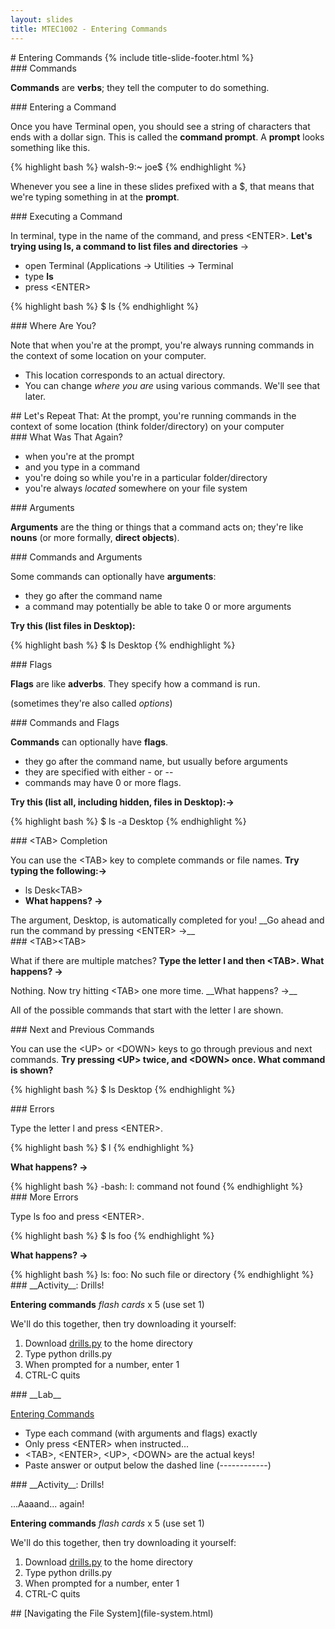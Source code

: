 ```yaml
---
layout: slides
title: MTEC1002 - Entering Commands
---
```


<section markdown="block" class="title-slide">
# Entering Commands
{% include title-slide-footer.html %}
</section>

<section markdown="block">
### Commands

__Commands__ are __verbs__; they tell the computer to do something.
</section>

<section markdown="block">
### Entering a Command 

Once you have Terminal open, you should see a string of characters that ends with a dollar sign.  This is called the __command prompt__.  A __prompt__ looks something like this.

{% highlight bash %} walsh-9:~ joe$
{% endhighlight %}

Whenever you see a line in these slides prefixed with a $, that means that we're typing something in at the __prompt__.
</section>

<section markdown="block">
### Executing a Command

In terminal, type in the name of the command, and press &lt;ENTER&gt;.  __Let's trying using ls, a command to list files and directories__ &rarr; 

* open Terminal (Applications &rarr; Utilities &rarr; Terminal
* type __ls__
* press &lt;ENTER&gt;

{% highlight bash %}
$ ls
{% endhighlight %}
</section>

<section markdown="block">
### Where Are You?

Note that when you're at the prompt, you're always running commands in the context of some location on your computer.  

* This location corresponds to an actual directory.  
* You can change _where you are_ using various commands.  We'll see that later.
</section>

<section markdown="block">
## Let's Repeat That: At the prompt, you're running commands in the context of some location (think folder/directory) on your computer

</section>

<section markdown="block">
### What Was That Again? 

* when you're at the prompt
* and you type in a command
* you're doing so while you're in a particular folder/directory
* you're always _located_ somewhere on your file system

</section>

<section markdown="block">
### Arguments

__Arguments__ are the thing or things that a command acts on; they're like __nouns__ (or more formally, __direct objects__).
</section>

<section markdown="block">
### Commands and Arguments

Some commands can optionally have __arguments__:  

* they go after the command name
* a command may potentially be able to take 0 or more arguments

__Try this (list files in Desktop):__

{% highlight bash %}
$ ls Desktop
{% endhighlight %}
</section>

<section markdown="block">
### Flags

__Flags__ are like __adverbs__.  They specify how a command is run.

(sometimes they're also called _options_)
</section>

<section markdown="block">
### Commands and Flags

__Commands__ can optionally have __flags__.  

* they go after the command name, but usually before arguments
* they are specified with either - or --
* commands may have 0 or more flags.  

__Try this (list all, including hidden, files in Desktop):&rarr;__

{% highlight bash %}
$ ls -a Desktop
{% endhighlight %}
</section>

<section markdown="block">
### &lt;TAB&gt; Completion

You can use the &lt;TAB&gt; key to complete commands or file names.  __Try typing the following:&rarr;__

* ls Desk&lt;TAB&gt;
* __What happens? &rarr;__

<div class="incremental" markdown="block">
The argument, Desktop, is automatically completed for you!  __Go ahead and run the command by pressing &lt;ENTER&gt; &rarr;__


</div>
</section>

<section markdown="block">
### &lt;TAB&gt;&lt;TAB&gt;

What if there are multiple matches?  __Type the letter l and then &lt;TAB&gt;. What happens? &rarr;__

<div class="incremental" markdown="block">
Nothing.  Now try hitting &lt;TAB&gt; one more time.  __What happens? &rarr;__

All of the possible commands that start with the letter l are shown.
</div>
</section>

<section markdown="block">
### Next and Previous Commands

You can use the &lt;UP&gt; or &lt;DOWN&gt; keys to go through previous and next commands.  __Try pressing &lt;UP&gt; twice, and &lt;DOWN&gt; once.  What command is shown?__

{% highlight bash %}
$ ls Desktop
{% endhighlight %}
</section>

<section markdown="block">
### Errors

Type the letter l and press &lt;ENTER&gt;. 

{% highlight bash %}
$ l
{% endhighlight %}  

__What happens? &rarr;__

<div class="incremental" markdown="block">
{% highlight bash %}
-bash: l: command not found
{% endhighlight %}
</div>
</section>

<section markdown="block">
### More Errors

Type ls foo and press &lt;ENTER&gt;. 

{% highlight bash %}
$ ls foo
{% endhighlight %}  

__What happens? &rarr;__

<div class="incremental" markdown="block">
{% highlight bash %}
ls: foo: No such file or directory
{% endhighlight %}
</div>
</section>

<section markdown="block">
### __Activity__: Drills!

__Entering commands__ _flash cards_ x 5 (use set 1)

We'll do this together, then try downloading it yourself:

1. Download [drills.py](drills.py) to the home directory
2. Type python drills.py
3. When prompted for a number, enter 1
4. CTRL-C quits
</section>

<section markdown="block">
### __Lab__

[Entering Commands](lab-entering-commands.txt)

* Type each command (with arguments and flags) exactly
* Only press &lt;ENTER&gt; when instructed...
* &lt;TAB&gt;, &lt;ENTER&gt;, &lt;UP&gt;, &lt;DOWN&gt; are the actual keys!
* Paste answer or output below the dashed line (------------)

</section>

<section markdown="block">
### __Activity__: Drills!

...Aaaand... again!

__Entering commands__ _flash cards_ x 5 (use set 1)

We'll do this together, then try downloading it yourself:

1. Download [drills.py](drills.py) to the home directory
2. Type python drills.py
3. When prompted for a number, enter 1
4. CTRL-C quits
</section>

<section markdown="block">
## [Navigating the File System](file-system.html)
</section>
